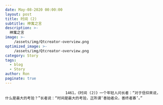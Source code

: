 ```yaml
---
date: May-08-2020 00:00:00
layout: post
title: 时间 (2)
subtitle: 神寓之言
description: >-
  神寓之言
image: >-
    /assets/img/Qtcreator-overview.png
optimized_image: >-
    /assets/img/Qtcreator-overview.png
category: Story
tags:
  - blog
  - Story
author: Ron
paginate: true
---
```


							　　1461，《时间 (2)》一个年轻人问长者：“对于信仰来说，什么是最大的考验？”长者说：“时间是最大的考验，正所谓‘善始者众，善终者寡’。”
							
							
						